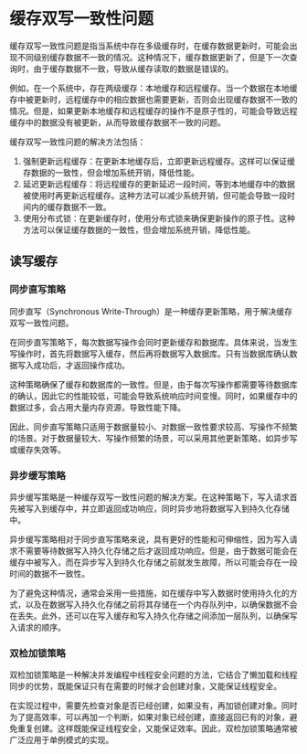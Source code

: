 # 缓存双写一致性问题

缓存双写一致性问题是指当系统中存在多级缓存时，在缓存数据更新时，可能会出现不同级别缓存数据不一致的情况。这种情况下，缓存数据更新了，但是下一次查询时，由于缓存数据不一致，导致从缓存读取的数据是错误的。

例如，在一个系统中，存在两级缓存：本地缓存和远程缓存。当一个数据在本地缓存中被更新时，远程缓存中的相应数据也需要更新，否则会出现缓存数据不一致的情况。但是，如果更新本地缓存和远程缓存的操作不是原子性的，可能会导致远程缓存中的数据没有被更新，从而导致缓存数据不一致的问题。

缓存双写一致性问题的解决方法包括：

1. 强制更新远程缓存：在更新本地缓存后，立即更新远程缓存。这样可以保证缓存数据的一致性，但会增加系统开销，降低性能。
2. 延迟更新远程缓存：将远程缓存的更新延迟一段时间，等到本地缓存中的数据被使用时再更新远程缓存。这种方法可以减少系统开销，但可能会导致一段时间内的缓存数据不一致。
3. 使用分布式锁：在更新缓存时，使用分布式锁来确保更新操作的原子性。这种方法可以保证缓存数据的一致性，但会增加系统开销，降低性能。

## 读写缓存

### 同步直写策略

同步直写（Synchronous Write-Through）是一种缓存更新策略，用于解决缓存双写一致性问题。

在同步直写策略下，每次数据写操作会同时更新缓存和数据库。具体来说，当发生写操作时，首先将数据写入缓存，然后再将数据写入数据库。只有当数据库确认数据写入成功后，才返回操作成功。

这种策略确保了缓存和数据库的一致性。但是，由于每次写操作都需要等待数据库的确认，因此它的性能较低，可能会导致系统响应时间变慢。同时，如果缓存中的数据过多，会占用大量内存资源，导致性能下降。

因此，同步直写策略只适用于数据量较小、对数据一致性要求较高、写操作不频繁的场景。对于数据量较大、写操作频繁的场景，可以采用其他更新策略，如异步写或缓存失效等。

### 异步缓写策略

异步缓写策略是一种缓存双写一致性问题的解决方案。在这种策略下，写入请求首先被写入到缓存中，并立即返回成功响应，同时异步地将数据写入到持久化存储中。

异步缓写策略相对于同步直写策略来说，具有更好的性能和可伸缩性，因为写入请求不需要等待数据写入持久化存储之后才返回成功响应。但是，由于数据可能会在缓存中被写入，而在异步写入到持久化存储之前就发生故障，所以可能会存在一段时间的数据不一致性。

为了避免这种情况，通常会采用一些措施，如在缓存中写入数据时使用持久化的方式，以及在数据写入持久化存储之前将其存储在一个内存队列中，以确保数据不会在丢失。此外，还可以在写入缓存和写入持久化存储之间添加一层队列，以确保写入请求的顺序。

### 双检加锁策略

双检加锁策略是一种解决并发编程中线程安全问题的方法，它结合了懒加载和线程同步的优势，既能保证只有在需要的时候才会创建对象，又能保证线程安全。

在实现过程中，需要先检查对象是否已经创建，如果没有，再加锁创建对象。同时为了提高效率，可以再加一个判断，如果对象已经创建，直接返回已有的对象，避免重复创建。这样既能保证线程安全，又能保证效率。因此，双检加锁策略通常被广泛应用于单例模式的实现。